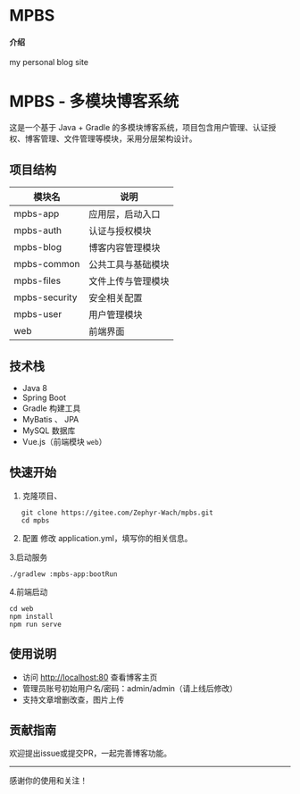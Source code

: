 
# MPBS

#### 介绍
my personal blog site

# MPBS - 多模块博客系统

这是一个基于 Java + Gradle 的多模块博客系统，项目包含用户管理、认证授权、博客管理、文件管理等模块，采用分层架构设计。

## 项目结构

| 模块名         | 说明                   |
| ------------- | ---------------------- |
| mpbs-app      | 应用层，启动入口       |
| mpbs-auth     | 认证与授权模块         |
| mpbs-blog     | 博客内容管理模块       |
| mpbs-common   | 公共工具与基础模块     |
| mpbs-files    | 文件上传与管理模块     |
| mpbs-security | 安全相关配置           |
| mpbs-user     | 用户管理模块           |
| web           | 前端界面               |

## 技术栈

- Java 8
- Spring Boot
- Gradle 构建工具
- MyBatis 、 JPA
- MySQL 数据库
- Vue.js（前端模块 `web`）

## 快速开始

1. 克隆项目、

```
   git clone https://gitee.com/Zephyr-Wach/mpbs.git
   cd mpbs
```

2. 配置
   修改 application.yml，填写你的相关信息。

3.启动服务
```
./gradlew :mpbs-app:bootRun
```
4.前端启动
```
cd web
npm install
npm run serve
```

## 使用说明

* 访问 [http://localhost:80](http://localhost:80) 查看博客主页
* 管理员账号初始用户名/密码：admin/admin（请上线后修改）
* 支持文章增删改查，图片上传

## 贡献指南

欢迎提出issue或提交PR，一起完善博客功能。

---

感谢你的使用和关注！


